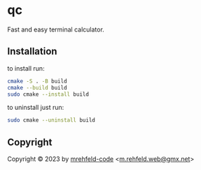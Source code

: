 # qc
Fast and easy terminal calculator.

## Installation
to install run:
```sh
cmake -S . -B build
cmake --build build
sudo cmake --install build
```
to uninstall just run:
```sh 
sudo cmake --uninstall build
```

## Copyright
Copyright &copy; 2023 by [mrehfeld-code](https://github.com/mrehfeld-code) <[m.rehfeld.web@gmx.net](mailto:m.rehfeld.web@gmx.net)>
